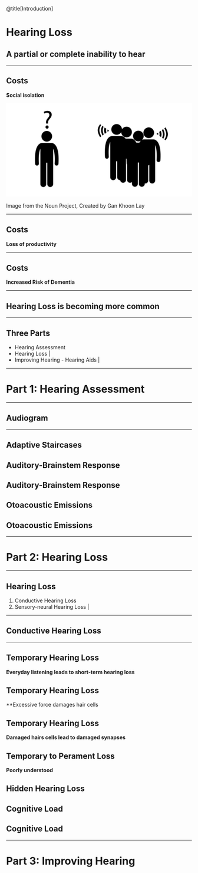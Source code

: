 @title[Introduction]
# Hearing Loss
## A partial or complete inability to hear

---

## Costs

**Social isolation**

![Isolation](assets/isolation.png)

<div class="comment">Image from the Noun Project, Created by Gan Khoon Lay</div>

---

## Costs

**Loss of productivity**

<!-- TODO: details -->

---

## Costs

**Increased Risk of Dementia**

<!-- TODO: details -->

---

## Hearing Loss is becoming more common

<!-- TODO: show a graph -->

---

## Three Parts

- Hearing Assessment
- Hearing Loss                     |
- Improving Hearing - Hearing Aids |

---

# Part 1: Hearing Assessment

---

## Audiogram

<!-- TODO: show a picture of an audiogram, explain dimensions -->

---

## Adaptive Staircases

<!-- TODO: show graph of a stair case. Play some sounds as a demo -->

## Auditory-Brainstem Response

<!-- show an image of the ABR equipment -->

## Auditory-Brainstem Response

<!-- show a graph of an ABR -->

## Otoacoustic Emissions

<!-- show an image of the equipment -->

## Otoacoustic Emissions

<!-- show a graph of the DPOAE -->

---

# Part 2: Hearing Loss

---

## Hearing Loss

1. Conductive Hearing Loss
2. Sensory-neural Hearing Loss |

---

## Conductive Hearing Loss

<!-- TODO: show image of ear, and highlight ear canal and ear bones

---

## Sensory-neural Hearing Loss

<!-- TODO: show image of ear, and highlight cochlea -->

---

## Temporary Hearing Loss

**Everyday listening leads to short-term hearing loss**

<!-- TODO: show levels of sounds that will lead to a threshold shift -->

## Temporary Hearing Loss

**Excessive force damages hair cells

<!-- TODO: show image of ear, then cochela, then hair cells damageds -->

## Temporary Hearing Loss

**Damaged hairs cells lead to damaged synapses**

<!-- TODO: same image as above, but with synapses highlighted -->

## Temporary to Perament Loss

**Poorly understood**

<!-- TODO: question marks -->

## Hidden Hearing Loss

<!-- TODO: show kujawa audiograms -->

<!-- TODO: show changed suprathreshold responses -->

<!-- TODO: show changes in synaptic ribbons -->

## Cognitive Load

<!-- TODO: show an image describing the hypothesis -->

## Cognitive Load

<!-- TODO: describe pupilometry -->

---

# Part 3: Improving Hearing


